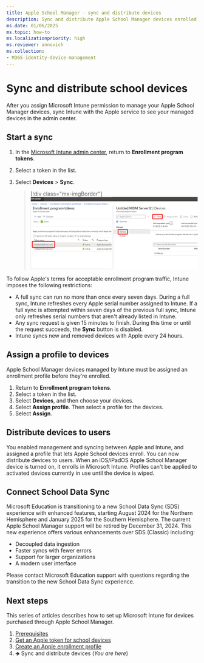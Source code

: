 ```yaml
---
title: Apple School Manager - sync and distribute devices
description: Sync and distribute Apple School Manager devices enrolled in Microsoft Intune.
ms.date: 01/06/2025
ms.topic: how-to
ms.localizationpriority: high
ms.reviewer: annovich
ms.collection:
- M365-identity-device-management
---
```


# Sync and distribute school devices

After you assign Microsoft Intune permission to manage your Apple School Manager devices, sync Intune with the Apple service to see your managed devices in the admin center.

## Start a sync

1. In the [Microsoft Intune admin center](https://go.microsoft.com/fwlink/?linkid=2109431), return to **Enrollment program tokens**.
1. Select a token in the list.
1. Select **Devices** > **Sync**.

   > [!div class="mx-imgBorder"]
   >![Screenshot of the Enrollment Program Devices node and Sync link.](./media/device-enrollment-program-enroll-ios/image06.png)

To follow Apple's terms for acceptable enrollment program traffic, Intune imposes the following restrictions:
- A full sync can run no more than once every seven days. During a full sync, Intune refreshes every Apple serial number assigned to Intune. If a full sync is attempted within seven days of the previous full sync, Intune only refreshes serial numbers that aren't already listed in Intune.
- Any sync request is given 15 minutes to finish. During this time or until the request succeeds, the **Sync** button is disabled.
- Intune syncs new and removed devices with Apple every 24 hours.

## Assign a profile to devices
Apple School Manager devices managed by Intune must be assigned an enrollment profile before they're enrolled.

1. Return to **Enrollment program tokens**.
1. Select a token in the list.
1. Select **Devices**, and then choose your devices.
1. Select **Assign profile**. Then select a profile for the devices.
1. Select **Assign**.

## Distribute devices to users

You enabled management and syncing between Apple and Intune, and assigned a profile that lets Apple School devices enroll. You can now distribute devices to users. When an iOS/iPadOS Apple School Manager device is turned on, it enrolls in Microsoft Intune. Profiles can't be applied to activated devices currently in use until the device is wiped.

## Connect School Data Sync
Microsoft Education is transitioning to a new School Data Sync (SDS) experience with enhanced features, starting August 2024 for the Northern Hemisphere and January 2025 for the Southern Hemisphere. The current Apple School Manager support will be retired by December 31, 2024. This new experience offers various enhancements over SDS (Classic) including:

- Decoupled data ingestion
- Faster syncs with fewer errors
- Support for larger organizations
- A modern user interface

Please contact Microsoft Education support with questions regarding the transition to the new School Data Sync experience.

## Next steps
This series of articles describes how to set up Microsoft Intune for devices purchased through Apple School Manager.

1. [Prerequisites](apple-school-manager-set-up-ios.md)
1. [Get an Apple token for school devices](apple-school-manager-step-1.md)
1. [Create an Apple enrollment profile](apple-school-manager-step-2.md)
1. 🡺 Sync and distribute devices (*You are here*)
